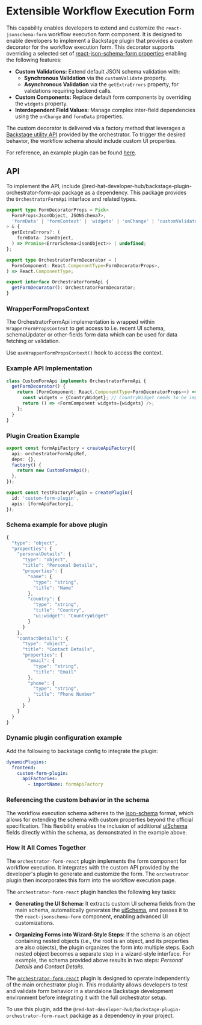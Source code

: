 # Extensible Workflow Execution Form

This capability enables developers to extend and customize the `react-jsonschema-form` workflow execution form component. It is designed to enable developers to implement a Backstage plugin that provides a custom decorator for the workflow execution form. This decorator supports overriding a selected set of [react-json-schema-form properties](https://rjsf-team.github.io/react-jsonschema-form/docs/api-reference/form-props) enabling the following features:

- **Custom Validations:** Extend default JSON schema validation with:
  - **Synchronous Validation** via the `customValidate` property.
  - **Asynchronous Validation** via the `getExtraErrors` property, for validations requiring backend calls.
- **Custom Components:** Replace default form components by overriding the `widgets` property.
- **Interdependent Field Values:** Manage complex inter-field dependencies using the `onChange` and `formData` properties.

The custom decorator is delivered via a factory method that leverages a [Backstage utility API](https://backstage.io/docs/api/utility-apis) provided by the orchestrator. To trigger the desired behavior, the workflow schema should include custom UI properties.

For reference, an example plugin can be found [here](https://github.com/parodos-dev/custom-form-example-plugin).

## API

To implement the API, include @red-hat-developer-hub/backstage-plugin-orchestrator-form-api package as a dependency.
This package provides the `OrchestratorFormApi` interface and related types.

```typescript
export type FormDecoratorProps = Pick<
  FormProps<JsonObject, JSONSchema7>,
  'formData' | 'formContext' | 'widgets' | 'onChange' | 'customValidate'
> & {
  getExtraErrors?: (
    formData: JsonObject,
  ) => Promise<ErrorSchema<JsonObject>> | undefined;
};

export type OrchestratorFormDecorator = (
  FormComponent: React.ComponentType<FormDecoratorProps>,
) => React.ComponentType;

export interface OrchestratorFormApi {
  getFormDecorator(): OrchestratorFormDecorator;
}
```

### WrapperFormPropsContext

The OrchestratorFormApi implementation is wrapped within `WrapperFormPropsContext` to get access to i.e. recent UI schema, schemaUpdater or other-fields form data which can be used for data fetching or validation.

Use `useWrapperFormPropsContext()` hook to access the context.

### Example API Implementation

```typescript
class CustomFormApi implements OrchestratorFormApi {
  getFormDecorator() {
    return (FormComponent: React.ComponentType<FormDecoratorProps>>) => {
      const widgets = {CountryWidget}; // CountryWidget needs to be implemented and imported
      return () => <FormComponent widgets={widgets} />;
    };
  }
}
```

### Plugin Creation Example

```typescript
export const formApiFactory = createApiFactory({
  api: orchestratorFormApiRef,
  deps: {},
  factory() {
    return new CustomFormApi();
  },
});

export const testFactoryPlugin = createPlugin({
  id: 'custom-form-plugin',
  apis: [formApiFactory],
});
```

### Schema example for above plugin

```typescript
{
  "type": "object",
  "properties": {
    "personalDetails": {
      "type": "object",
      "title": "Personal Details",
      "properties": {
        "name": {
          "type": "string",
          "title": "Name"
        },
        "country": {
          "type": "string",
          "title": "Country",
          "ui:widget": "CountryWidget"
        }
      }
    },
    "contactDetails": {
      "type": "object",
      "title": "Contact Details",
      "properties": {
        "email": {
          "type": "string",
          "title": "Email"
        },
        "phone": {
          "type": "string",
          "title": "Phone Number"
        }
      }
    }
  }
}
```

### Dynamic plugin configuration example

Add the following to backstage config to integrate the plugin:

```yaml
dynamicPlugins:
  frontend:
    custom-form-plugin:
      apiFactories:
        - importName: formApiFactory
```

### Referencing the custom behavior in the schema

The workflow execution schema adheres to the [json-schema](https://json-schema.org/) format, which allows for extending the schema with custom properties beyond the official specification. This flexibility enables the inclusion of additional [uiSchema](https://rjsf-team.github.io/react-jsonschema-form/docs/api-reference/uiSchema/) fields directly within the schema, as demonstrated in the example above.

### How It All Comes Together

The `orchestrator-form-react` plugin implements the form component for workflow execution. It integrates with the custom API provided by the developer's plugin to generate and customize the form. The `orchestrator` plugin then incorporates this form into the workflow execution page.

The `orchestrator-form-react` plugin handles the following key tasks:

- **Generating the UI Schema:** It extracts custom UI schema fields from the main schema, automatically generates the [uiSchema](https://rjsf-team.github.io/react-jsonschema-form/docs/api-reference/uiSchema/), and passes it to the `react-jsonschema-form` component, enabling advanced UI customizations.

- **Organizing Forms into Wizard-Style Steps:** If the schema is an object containing nested objects (i.e., the root is an object, and its properties are also objects), the plugin organizes the form into multiple steps. Each nested object becomes a separate step in a wizard-style interface. For example, the schema provided above results in two steps: _Personal Details_ and _Contact Details_.

The [`orchestrator-form-react`](https://github.com/janus-idp/backstage-plugins/tree/main/plugins/orchestrator-form-react) plugin is designed to operate independently of the main orchestrator plugin. This modularity allows developers to test and validate form behavior in a standalone Backstage development environment before integrating it with the full orchestrator setup.

To use this plugin, add the `@red-hat-developer-hub/backstage-plugin-orchestrator-form-react` package as a dependency in your project.
